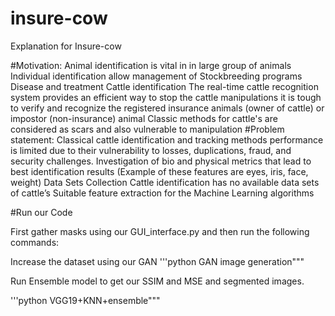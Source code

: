 # insure-cow
Explanation for Insure-cow


#Motivation:
Animal identification is vital in in large group of animals 
Individual identification allow management of 
Stockbreeding programs 
Disease and treatment 
Cattle identification
The real-time cattle recognition system provides an efficient way to stop the cattle manipulations
it is tough to verify and recognize the registered insurance animals (owner of cattle) or impostor (non-insurance) animal
Classic methods for cattle's are considered as scars and also vulnerable to manipulation
#Problem statement:
Classical cattle identification and tracking methods performance is limited due to their vulnerability to losses, duplications, fraud, and security challenges.
Investigation of bio and physical metrics that lead to best identification results (Example of these features are eyes, iris, face, weight) 
Data Sets Collection 
Cattle identification has no available data sets of cattle’s 
Suitable feature extraction for the Machine Learning algorithms


#Run our Code

First gather masks using our GUI_interface.py and then run the following commands:

Increase the dataset using our GAN
'''python GAN image generation"""


Run Ensemble model to get our SSIM and MSE and segmented images.

'''python VGG19+KNN+ensemble"""

